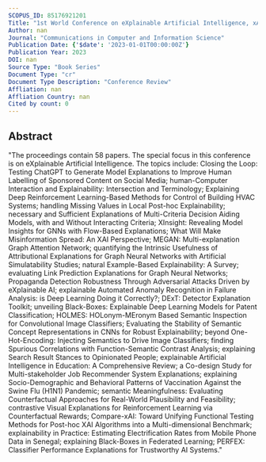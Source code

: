 ```yaml
---
SCOPUS_ID: 85176921201
Title: "1st World Conference on eXplainable Artificial Intelligence, xAI 2023"
Author: nan
Journal: "Communications in Computer and Information Science"
Publication Date: {'$date': '2023-01-01T00:00:00Z'}
Publication Year: 2023
DOI: nan
Source Type: "Book Series"
Document Type: "cr"
Document Type Description: "Conference Review"
Affliation: nan
Affliation Country: nan
Cited by count: 0
---
```


## Abstract
"The proceedings contain 58 papers. The special focus in this conference is on eXplainable Artificial Intelligence. The topics include: Closing the Loop: Testing ChatGPT to Generate Model Explanations to Improve Human Labelling of Sponsored Content on Social Media; human-Computer Interaction and Explainability: Intersection and Terminology; Explaining Deep Reinforcement Learning-Based Methods for Control of Building HVAC Systems; handling Missing Values in Local Post-hoc Explainability; necessary and Sufficient Explanations of Multi-Criteria Decision Aiding Models, with and Without Interacting Criteria; XInsight: Revealing Model Insights for GNNs with Flow-Based Explanations; What Will Make Misinformation Spread: An XAI Perspective; MEGAN: Multi-explanation Graph Attention Network; quantifying the Intrinsic Usefulness of Attributional Explanations for Graph Neural Networks with Artificial Simulatability Studies; natural Example-Based Explainability: A Survey; evaluating Link Prediction Explanations for Graph Neural Networks; Propaganda Detection Robustness Through Adversarial Attacks Driven by eXplainable AI; explainable Automated Anomaly Recognition in Failure Analysis: is Deep Learning Doing it Correctly?; DExT: Detector Explanation Toolkit; unveiling Black-Boxes: Explainable Deep Learning Models for Patent Classification; HOLMES: HOLonym-MEronym Based Semantic Inspection for Convolutional Image Classifiers; Evaluating the Stability of Semantic Concept Representations in CNNs for Robust Explainability; beyond One-Hot-Encoding: Injecting Semantics to Drive Image Classifiers; finding Spurious Correlations with Function-Semantic Contrast Analysis; explaining Search Result Stances to Opinionated People; explainable Artificial Intelligence in Education: A Comprehensive Review; a Co-design Study for Multi-stakeholder Job Recommender System Explanations; explaining Socio-Demographic and Behavioral Patterns of Vaccination Against the Swine Flu (H1N1) Pandemic; semantic Meaningfulness: Evaluating Counterfactual Approaches for Real-World Plausibility and Feasibility; contrastive Visual Explanations for Reinforcement Learning via Counterfactual Rewards; Compare-xAI: Toward Unifying Functional Testing Methods for Post-hoc XAI Algorithms into a Multi-dimensional Benchmark; explainability in Practice: Estimating Electrification Rates from Mobile Phone Data in Senegal; explaining Black-Boxes in Federated Learning; PERFEX: Classifier Performance Explanations for Trustworthy AI Systems."

